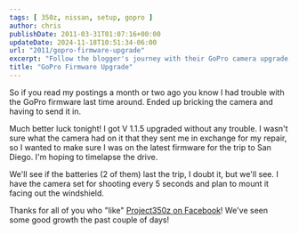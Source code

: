 ```yaml
---
tags: [ 350z, nissan, setup, gopro ]
author: chris
publishDate: 2011-03-31T01:07:16+00:00
updateDate: 2024-11-18T10:51:34-06:00
url: "2011/gopro-firmware-upgrade"
excerpt: "Follow the blogger's journey with their GoPro camera upgrade, check the latest V 1.1.5 firmware, and anticipate a time-lapse drive to San Diego."
title: "GoPro Firmware Upgrade"
---
```


So if you read my postings a month or two ago you know I had trouble with the GoPro firmware last time around. Ended up bricking the camera and having to send it in.

Much better luck tonight! I got V 1.1.5 upgraded without any trouble. I wasn't sure what the camera had on it that they sent me in exchange for my repair, so I wanted to make sure I was on the latest firmware for the trip to San Diego. I'm hoping to timelapse the drive.

We'll see if the batteries (2 of them) last the trip, I doubt it, but we'll see. I have the camera set for shooting every 5 seconds and plan to mount it facing out the windshield.

Thanks for all of you who "like" [Project350z on Facebook](https://facebook.com/project350z)! We've seen some good growth the past couple of days!
